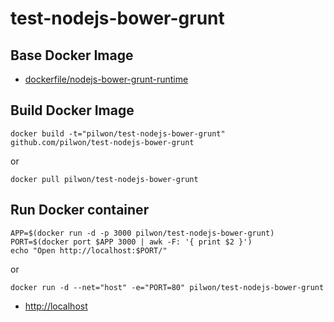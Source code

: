 # test-nodejs-bower-grunt


## Base Docker Image

* [dockerfile/nodejs-bower-grunt-runtime](http://dockerfile.github.io/#/nodejs-bower-grunt-runtime)


## Build Docker Image

    docker build -t="pilwon/test-nodejs-bower-grunt" github.com/pilwon/test-nodejs-bower-grunt

or

    docker pull pilwon/test-nodejs-bower-grunt


## Run Docker container

    APP=$(docker run -d -p 3000 pilwon/test-nodejs-bower-grunt)
    PORT=$(docker port $APP 3000 | awk -F: '{ print $2 }')
    echo "Open http://localhost:$PORT/"

or

    docker run -d --net="host" -e="PORT=80" pilwon/test-nodejs-bower-grunt

* [http://localhost](http://localhost)
